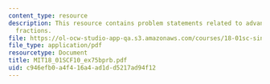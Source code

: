 ```yaml
---
content_type: resource
description: This resource contains problem statements related to advanced partial
  fractions.
file: https://ol-ocw-studio-app-qa.s3.amazonaws.com/courses/18-01sc-single-variable-calculus-fall-2010/c946efb0a4f416a4ad1dd5217ad94f12_MIT18_01SCF10_ex75bprb.pdf
file_type: application/pdf
resourcetype: Document
title: MIT18_01SCF10_ex75bprb.pdf
uid: c946efb0-a4f4-16a4-ad1d-d5217ad94f12
---
```

